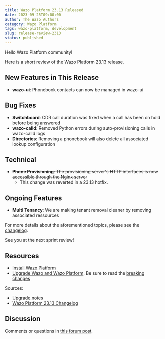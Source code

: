 ```yaml
---
title: Wazo Platform 23.13 Released
date: 2023-09-25T09:00:00
author: The Wazo Authors
category: Wazo Platform
tags: wazo-platform, development
slug: release-review-2313
status: published
---
```


Hello Wazo Platform community!

Here is a short review of the Wazo Platform 23.13 release.

## New Features in This Release

- **wazo-ui**: Phonebook contacts can now be managed in wazo-ui

## Bug Fixes

- **Switchboard**: CDR call duration was fixed when a call has been on hold before being answered
- **wazo-calld**: Removed Python errors during auto-provisioning calls in wazo-calld logs
- **Directories**: Removing a phonebook will also delete all associated lookup configuration

## Technical

- ~~**Phone Provisioning**: The provisioning server's HTTP interfaces is now accessible through the Nginx server~~
  - This change was reverted in a 23.13 hotfix.

## Ongoing Features

- **Multi Tenancy**: We are making tenant removal cleaner by removing associated ressources

For more details about the aforementioned topics, please see the [changelog](https://wazo-dev.atlassian.net/issues/?jql=project%3DWAZO%20AND%20fixVersion%3D23.13).

See you at the next sprint review!

## Resources

- [Install Wazo Platform](/use-cases)
- [Upgrade Wazo and Wazo Platform](/uc-doc/upgrade/). Be sure to read the
  [breaking changes](/uc-doc/upgrade/upgrade_notes#23-13)

Sources:

- [Upgrade notes](/uc-doc/upgrade/upgrade_notes#23-13)
- [Wazo Platform 23.13 Changelog](https://wazo-dev.atlassian.net/issues/?jql=project%3DWAZO%20AND%20fixVersion%3D23.13)

## Discussion

Comments or questions in
[this forum post](https://wazo-platform.discourse.group/t/blog-wazo-platform-23-13-released).
